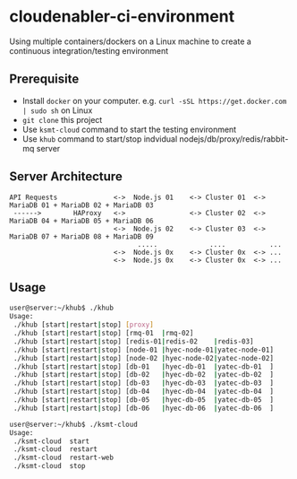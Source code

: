 # cloudenabler-ci-environment
Using multiple containers/dockers on a Linux machine to create a continuous integration/testing environment 

## Prerequisite
 - Install `docker` on your computer. e.g.  `curl -sSL https://get.docker.com | sudo sh` on Linux
 - `git clone` this project
 - Use `ksmt-cloud` command to start the testing environment
 - Use `khub` command to start/stop indvidual nodejs/db/proxy/redis/rabbit-mq server

## Server Architecture

```
API Requests              <->  Node.js 01    <-> Cluster 01  <-> MariaDB 01 + MariaDB 02 + MariaDB 03
 ------>        HAProxy   <->                <-> Cluster 02  <-> MariaDB 04 + MariaDB 05 + MariaDB 06
                          <->  Node.js 02    <-> Cluster 03  <-> MariaDB 07 + MariaDB 08 + MariaDB 09
                                .....             ....           ...
                          <->  Node.js 0x    <-> Cluster 0x  <-> ...
                          <->  Node.js 0x    <-> Cluster 0x  <-> ...
```

## Usage

```sh
user@server:~/khub$ ./khub 
Usage:
 ./khub [start|restart|stop] [proxy]
 ./khub [start|restart|stop] [rmq-01  |rmq-02]
 ./khub [start|restart|stop] [redis-01|redis-02    |redis-03]
 ./khub [start|restart|stop] [node-01 |hyec-node-01|yatec-node-01]
 ./khub [start|restart|stop] [node-02 |hyec-node-02|yatec-node-02]
 ./khub [start|restart|stop] [db-01   |hyec-db-01  |yatec-db-01  ]
 ./khub [start|restart|stop] [db-02   |hyec-db-02  |yatec-db-02  ]
 ./khub [start|restart|stop] [db-03   |hyec-db-03  |yatec-db-03  ]
 ./khub [start|restart|stop] [db-04   |hyec-db-04  |yatec-db-04  ]
 ./khub [start|restart|stop] [db-05   |hyec-db-05  |yatec-db-05  ]
 ./khub [start|restart|stop] [db-06   |hyec-db-06  |yatec-db-06  ]
```

```sh
user@server:~/khub$ ./ksmt-cloud 
Usage: 
 ./ksmt-cloud  start
 ./ksmt-cloud  restart
 ./ksmt-cloud  restart-web
 ./ksmt-cloud  stop
```
